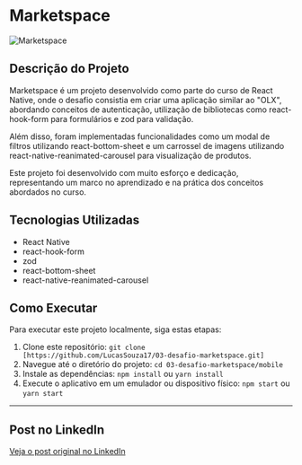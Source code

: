 # **Marketspace**

![Marketspace](https://github.com/LucasSouza17/03-desafio-marketspace/assets/62787018/9a2c7b31-d54a-45ea-a62f-f8f58cf1b0d2)

## Descrição do Projeto

Marketspace é um projeto desenvolvido como parte do curso de React Native, onde o desafio consistia em criar uma aplicação similar ao "OLX", abordando conceitos de autenticação, utilização de bibliotecas como react-hook-form para formulários e zod para validação.

Além disso, foram implementadas funcionalidades como um modal de filtros utilizando react-bottom-sheet e um carrossel de imagens utilizando react-native-reanimated-carousel para visualização de produtos.

Este projeto foi desenvolvido com muito esforço e dedicação, representando um marco no aprendizado e na prática dos conceitos abordados no curso.

## Tecnologias Utilizadas

- React Native
- react-hook-form
- zod
- react-bottom-sheet
- react-native-reanimated-carousel

## Como Executar

Para executar este projeto localmente, siga estas etapas:

1. Clone este repositório: `git clone [https://github.com/LucasSouza17/03-desafio-marketspace.git]`
2. Navegue até o diretório do projeto: `cd 03-desafio-marketspace/mobile`
3. Instale as dependências: `npm install` ou `yarn install`
4. Execute o aplicativo em um emulador ou dispositivo físico: `npm start` ou `yarn start`

---

## Post no LinkedIn

[Veja o post original no LinkedIn](https://www.linkedin.com/feed/update/urn:li:activity:7112255645579395072/)
